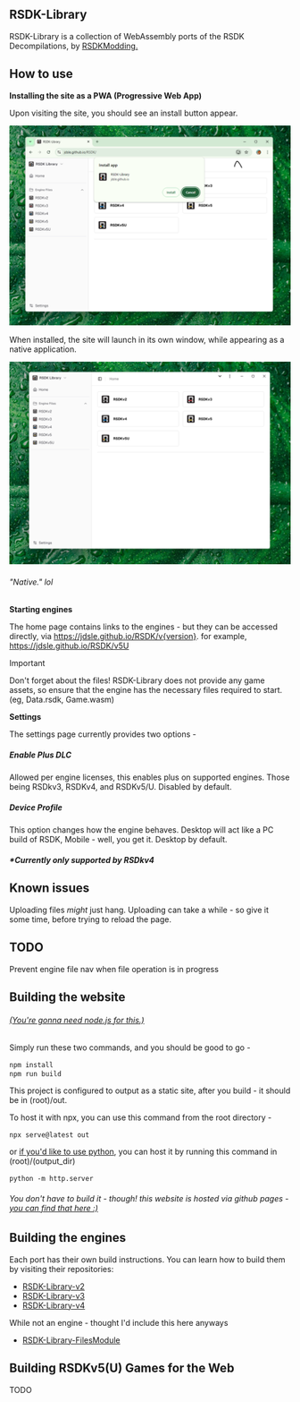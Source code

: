 ## RSDK-Library

RSDK-Library is a collection of WebAssembly ports of the RSDK Decompilations, by [RSDKModding.](https://github.com/RSDKModding)

## How to use

**Installing the site as a PWA (Progressive Web App)**

Upon visiting the site, you should see an install button appear.

![PWA Installation Prompt](/RepoAssets/ChromeInstallPrompt.png)

When installed, the site will launch in its own window, while appearing as a native application.

![PWA Installed](/RepoAssets/ChromeInstalled.png)
###### "Native." lol

**Starting engines**

The home page contains links to the engines - but they can be accessed directly, via https://jdsle.github.io/RSDK/v{version}. for example, https://jdsle.github.io/RSDK/v5U

> [!IMPORTANT]  
> Don't forget about the files! RSDK-Library does not provide any game assets, so ensure that the engine has the necessary files required to start. (eg, Data.rsdk, Game.wasm)

**Settings**

The settings page currently provides two options -

##### Enable Plus DLC
Allowed per engine licenses, this enables plus on supported engines. Those being RSDkv3, RSDKv4, and RSDKv5/U. Disabled by default.

##### Device Profile
This option changes how the engine behaves. Desktop will act like a PC build of RSDK, Mobile - well, you get it. Desktop by default.
##### *Currently only supported by RSDkv4

## Known issues

Uploading files *might* just hang. Uploading can take a while - so give it some time, before trying to reload the page.

## TODO

Prevent engine file nav when file operation is in progress

## Building the website
###### [(You're gonna need node.js for this.)](https://nodejs.org/en/download/package-manager)
Simply run these two commands, and you should be good to go -
```
npm install
npm run build
```

This project is configured to output as a static site, after you build - it should be in (root)/out.

To host it with npx, you can use this command from the root directory -
```
npx serve@latest out
```

or [if you'd like to use python](https://www.python.org/downloads/), you can host it by running this command in (root)/(output_dir)
```
python -m http.server
```

###### You don't *have* to build it - though! this website is hosted via github pages - [you can find that here :)](https://jdsle.github.io/RSDK)

## Building the engines

Each port has their own build instructions. You can learn how to build them by visiting their repositories:
* [RSDK-Library-v2](https://github.com/Jdsle/RSDK-Library-v2)
* [RSDK-Library-v3](https://github.com/Jdsle/RSDK-Library-v3)
* [RSDK-Library-v4](https://github.com/Jdsle/RSDK-Library-v4)

While not an engine - thought I'd include this here anyways
* [RSDK-Library-FilesModule](https://github.com/Jdsle/RSDK-Library-FilesModule)

## Building RSDKv5(U) Games for the Web
TODO